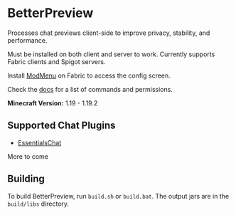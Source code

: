 # BetterPreview

Processes chat previews client-side to improve privacy, stability, and performance.

Must be installed on both client and server to work. Currently supports Fabric clients and Spigot servers.

Install [ModMenu](https://modrinth.com/mod/modmenu/) on Fabric to access the config screen.

Check the [docs](https://github.com/Tisawesomeness/BetterPreview/wiki) for a list of commands and permissions.

**Minecraft Version:** 1.19 - 1.19.2

## Supported Chat Plugins

- [EssentialsChat](https://essentialsx.net/)

More to come

## Building

To build BetterPreview, run `build.sh` or `build.bat`. The output jars are in the `build/libs` directory.
